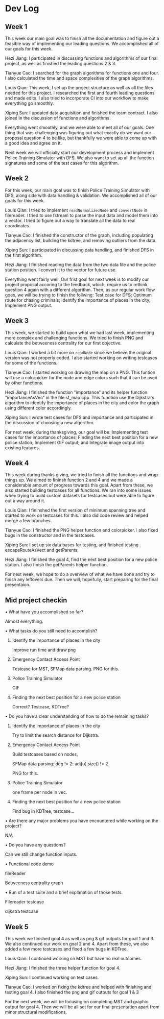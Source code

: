 # Dev Log

## Week 1

This week our main goal was to finish all the documentation and figure out a feasible way of implementing our leading questions. We accomplished all of our goals for this week.

Hezi Jiang: I participated in discussing functions and algorithms of our final project, as well as finished the leading questions 2 & 3.

Tianyue Cao: I searched for the graph algorithms for functions one and four. I also calculated the time and space complexities of the graph algorithms.

Louis Qian: This week, I set up the project structure as well as all the files needed for this project. I researched the first and fourth leading questions and made edits. I also tried to incorporate CI into our workflow to make everything go smoothly.

Xiping Sun: I updated data acquisition and finished the team contract. I also joined in the discussion of functions and algorithms.

Everything went smoothly, and we were able to meet all of our goals. One thing that was challenging was figuring out what exactly do we want our proposal question 4 to be like, but thankfully we were able to come up with a good idea and agree on it.

Next week we will officially start our development process and implement Police Training Simulator with DFS. We also want to set up all the function signatures and some of the test cases for this algorithm.

## Week 2

For this week, our main goal was to finish Police Training Simulator with DFS, along side with data handling & validation. We accomplished all of our goals for this week.

Louis Qian: I tried to implement `readNormalizedNode` and `convertNode` in filereader. I tried to use fstream to parse the input data and model them into a vector. I tried to figure out a way to translate all the data to real coordinates.

Tianyue Cao: I finished the constructor of the graph, including populating the adjacency list, building the kdtree, and removing outliers from the data.

Xiping Sun: I participated in discussing data handling, and finished DFS in the first algorithm.

Hezi Jiang: I finished reading the data from the two data file and the police station position. I convert it to the vector for future use.

Everything went fairly well. Our frist goal for next week is to modify our project proposal accoring to the feedback, which, require us to rethink question 4 again with a different algorithm. Then, as our regular work flow goes, we will be trying to finish the follwing: Test case for DFS; Optimum route for chasing criminals; Identify the importance of places in the city; Implement PNG output.

## Week 3

This week, we started to build upon what we had last week, implementing more complex and challenging functions. We tried to finish PNG and calculate the betweeness centrality for our first objective.

Louis Qian: I worked a bit more on `readNode` since we believe the original version was not properly coded. I also started working on writing testcases for some of the functions.

Tianyue Cao: I started working on drawing the map on a PNG. This funtion will use a colorpicker for the node and edge colors such that it can be used by other functions.

Hezi Jiang: I finished the function "importance" and its helper  function "importanceAsVec" in the file sf_map.cpp. This function use the  Dijkstra's algorithm to identify the importance of places in the city and color the graph using different color accordingly.

Xiping Sun: I wrote test cases for DFS and importance and participated in the discussion of choosing a new algorithm.

For next week, during thanksgiving, our goal will be: Implementing test cases for the importance of places; Finding the next best position for a new police station; Implement GIF output; and Integrate image output into existing features.

## Week 4

This week during thanks giving, we tried to finish all the functions and wrap things up. We aimed to fininsh function 2 and 4 and we made a considerable amount of progress towards this goal. Apart from these, we also started building testcases for all functions. We ran into some issues when trying to build custom datasets for testcases but were able to figure out a way around it.

Louis Qian: I fininshed the first version of minimum spanning tree and started to work on testcases for this. I also did code review and helped merge a few branches.

Tianyue Cao: I finished the PNG helper function and colorpicker. I also fixed bugs in the constructor and in the testcases.

Xiping Sun: I set up six data bases for testing, and finished testing escapeRouteAsVect and getParents.

Hezi Jiang: I finished the goal 4, find the next best position for a new police station. I also finish the getParents helper function.

For next week, we hope to do a overview of what we have done and try to finish any leftovers due. Then we will, hopefully, start preparing for the final presentaion.

## Mid project checkin

• What have you accomplished so far?

Almost everything.

• What tasks do you still need to accomplish?

1. Identify the importance of places in the city

    Improve run time and draw png

2. Emergency Contact Access Point

    Testcase for MST, SFMap data parsing. PNG for this.

3. Police Training Simulator

    GIF

4. Finding the next best position for a new police station

    Correct? Testcase, KDTree?

• Do you have a clear understanding of how to do the remaining tasks?

1. Identify the importance of places in the city

    Try to limit the search distance for Dijkstra.

2. Emergency Contact Access Point

    Build testcases based on nodes,

    SFMap data parsing: deg != 2: adj\[u\].size() != 2

    PNG for this.

3. Police Training Simulator

    one frame per node in vec.

4. Finding the next best position for a new police station

    Find bug in KDTree, testcase...

• Are there any major problems you have encountered while working on the project?

N/A

• Do you have any questions?

Can we still change function inputs.

• Functional code demo

fileReader

Betweeness centrality graph

•  Run of a test suite and a brief explanation of those tests.

Filereader testcase

dijkstra testcase

## Week 5

This week we finished goal 4 as well as png & gif outputs for goal 1 and 3. We also continued our work on goal 2 and 4.  Apart from these, we also added a few more testcases and fixed a few bugs in KDTree.

Louis Qian: I continued working on MST but have no real outcomes.

Hezi Jiang: I finished the three helper function for goal 4.

Xiping Sun: I continued working on test cases.

Tianyue Cao: I worked on fixing the kdtree and helped with finishing and testing goal 4. I also finished the png and gif outputs for goal 1 & 3

For the next week, we will be focusing on completing MST and graphic output for goal 4. Then we will be all set for our final presentation apart from minor structural modifications.
